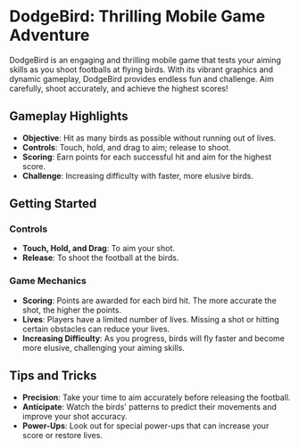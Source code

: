 # DodgeBird: Thrilling Mobile Game Adventure

DodgeBird is an engaging and thrilling mobile game that tests your aiming skills as you shoot footballs at flying birds. With its vibrant graphics and dynamic gameplay, DodgeBird provides endless fun and challenge. Aim carefully, shoot accurately, and achieve the highest scores!

## Gameplay Highlights

- **Objective**: Hit as many birds as possible without running out of lives.
- **Controls**: Touch, hold, and drag to aim; release to shoot.
- **Scoring**: Earn points for each successful hit and aim for the highest score.
- **Challenge**: Increasing difficulty with faster, more elusive birds.

## Getting Started

### Controls

- **Touch, Hold, and Drag**: To aim your shot.
- **Release**: To shoot the football at the birds.

### Game Mechanics

- **Scoring**: Points are awarded for each bird hit. The more accurate the shot, the higher the points.
- **Lives**: Players have a limited number of lives. Missing a shot or hitting certain obstacles can reduce your lives.
- **Increasing Difficulty**: As you progress, birds will fly faster and become more elusive, challenging your aiming skills.

## Tips and Tricks

- **Precision**: Take your time to aim accurately before releasing the football.
- **Anticipate**: Watch the birds' patterns to predict their movements and improve your shot accuracy.
- **Power-Ups**: Look out for special power-ups that can increase your score or restore lives.

